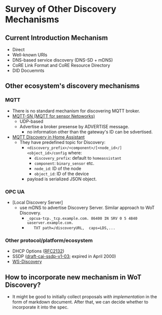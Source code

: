 # Survey of Other Discovery Mechanisms

## Current Introduction Mechanism

- Direct
- Well-known URIs
- DNS-based service discovery (DNS-SD + mDNS)
- CoRE Link Format and CoRE Resource Directory
- DID Docuemnts

## Other ecosystem's discovery mechanisms

### MQTT

- There is no standard mechanism for discovering MQTT broker.
- [MQTT-SN (MQTT for sensor Netoworks)](https://www.oasis-open.org/committees/document.php?document_id=66091&wg_abbrev=mqtt)
  - UDP-based
  - Advertise a broker presense by ADVERTISE message.
    - no information other than the gateway's ID can be sdvertised.
- [MQTT Discovery in Home Assistant](https://www.home-assistant.io/integrations/mqtt/#mqtt-discovery)
  - They have predefined topic for Discovery:
    - `<discovery_prefix>/<component>/[<node_id>/]<object_id>/config` where:
        - `discovery_prefix`: default to `homeassistant`
        - `component`: `binary_sensor` etc.
        - `node_id`: ID of the node
        - `object_id`: ID of the device
    - payload is serialized JSON object.

### OPC UA
- [Local Discovery Server]
  - use mDNS to advertise Discovery Server. Similar approach to WoT Discovery.
    - `_opcua-tcp._tcp.example.com. 86400 IN SRV 0 5 4840 uaserver.example.com.`
    - `   TXT path=/discoveryURL,  caps=LDS,...`

### Other protocol/platform/ecosystem
- DHCP Options ([RFC2132](https://datatracker.ietf.org/doc/html/rfc2132))
- SSDP ([draft-cai-ssdp-v1-03](https://datatracker.ietf.org/doc/html/draft-cai-ssdp-v1-03); expired in April 2000)
- [WS-Discovery](https://docs.oasis-open.org/ws-dd/discovery/1.1/wsdd-discovery-1.1-spec.html)


## How to incorporate new mechanism in WoT Discovery?
- It might be good to initially collect proposals *with implementation* in the form of markdown document.  After that, we can decide whether to incorporate it into the spec.

